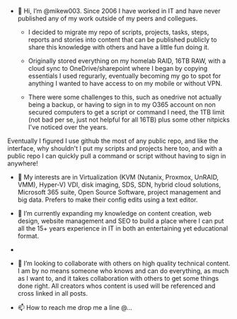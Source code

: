 - 👋 Hi, I’m @mikew003. Since 2006 I have worked in IT and have never published any of my work outside of my peers and collegues.  
  - I decided to migrate my repo of scripts, projects, tasks, steps, reports and stories into content that can be published publicly to share this knowledge with others and have a little fun doing it.  

  - Originally stored everything on my homelab RAID, 16TB RAW, with a cloud sync to OneDrive/sharepoint where I began by copying essentials I used regurarly, eventually becoming my go to spot for anything I wanted to have access to on my mobile or without VPN.  
  - There were some challenges to this, such as onedrive not actually being a backup, or having to sign in to my O365 account on non secured computers to get a script or command I need, the 1TB limit (not bad per se, just not helpful for all 16TB) plus some other nitpicks I've noticed over the years.  

Eventually I figured I use github the most of any public repo, and like the interface, why shouldn't I put my scripts and projects here too, and with a public repo I can quickly pull a command or script without having to sign in anywhere!

- 👀 My interests are in Virtualization (KVM (Nutanix, Proxmox, UnRAID, VMM), Hyper-V) VDI, disk imaging, SDS, SDN, hybrid cloud solutions, Microsoft 365 suite, Open Source Software, project management and big data.  Prefers to make their config edits using a text editor.    

- 🌱 I’m currently expanding my knowledge on content creation, web design, website management and SEO to build a place where I can put all the 15+ years experience in IT in both an entertaining yet educational format. 
- 
- 💞️ I’m looking to collaborate with others on high quality technical content.  I am by no means someone who knows and can do everything, as much as I want to, and it takes collaboration with others to get some things done right.  All creators whos content is used will be referenced and cross linked in all posts.  
- 📫 How to reach me drop me a line @...

<!---
mikew003/mikew003 is a ✨ special ✨ repository because its `README.md` (this file) appears on your GitHub profile.
You can click the Preview link to take a look at your changes.
--->
